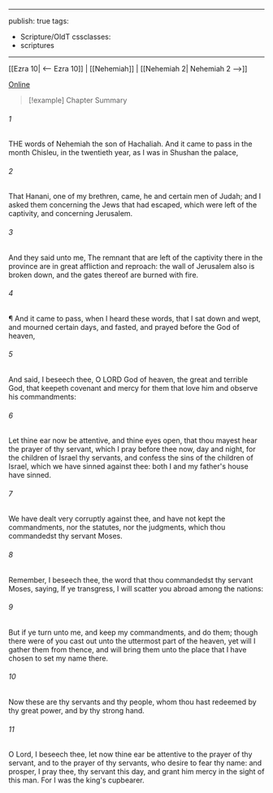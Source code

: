 

---
publish: true
tags:
  - Scripture/OldT
cssclasses:
  - scriptures
---
[[Ezra 10| <-- Ezra 10]] | [[Nehemiah]] | [[Nehemiah 2| Nehemiah 2 -->]]

[Online](https://churchofjesuschrist.org/study/scriptures/ot/neh/1?lang=eng)

>[!example] Chapter Summary
>
###### 1
THE words of Nehemiah the son of Hachaliah.  And it came to pass in the month Chisleu, in the twentieth year, as I was in Shushan the palace,
###### 2
That Hanani, one of my brethren, came, he and certain men of Judah; and I asked them concerning the Jews that had escaped, which were left of the captivity, and concerning Jerusalem.
###### 3
And they said unto me, The remnant that are left of the captivity there in the province are in great affliction and reproach: the wall of Jerusalem also is broken down, and the gates thereof are burned with fire.
###### 4
¶ And it came to pass, when I heard these words, that I sat down and wept, and mourned certain days, and fasted, and prayed before the God of heaven,
###### 5
And said, I beseech thee, O LORD God of heaven, the great and terrible God, that keepeth covenant and mercy for them that love him and observe his commandments:
###### 6
Let thine ear now be attentive, and thine eyes open, that thou mayest hear the prayer of thy servant, which I pray before thee now, day and night, for the children of Israel thy servants, and confess the sins of the children of Israel, which we have sinned against thee: both I and my father's house have sinned.
###### 7
We have dealt very corruptly against thee, and have not kept the commandments, nor the statutes, nor the judgments, which thou commandedst thy servant Moses.
###### 8
Remember, I beseech thee, the word that thou commandedst thy servant Moses, saying, If ye transgress, I will scatter you abroad among the nations:
###### 9
But if ye turn unto me, and keep my commandments, and do them; though there were of you cast out unto the uttermost part of the heaven, yet will I gather them from thence, and will bring them unto the place that I have chosen to set my name there.
###### 10
Now these are thy servants and thy people, whom thou hast redeemed by thy great power, and by thy strong hand.
###### 11
O Lord, I beseech thee, let now thine ear be attentive to the prayer of thy servant, and to the prayer of thy servants, who desire to fear thy name: and prosper, I pray thee, thy servant this day, and grant him mercy in the sight of this man.  For I was the king's cupbearer.



